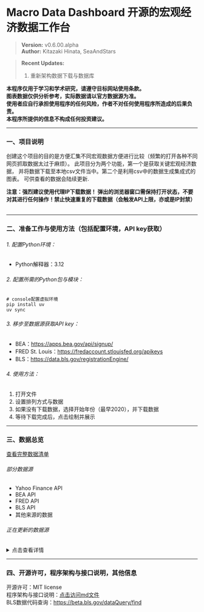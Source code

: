 # Macro Data Dashboard 开源的宏观经济数据工作台 

> **Version:** v0.6.00.alpha  
> **Author:** Kitazaki Hinata, SeaAndStars

> **Recent Updates:**  
>  1. 重新架构数据下载与数据库

**本程序仅用于学习和学术研究，请遵守目标网站使用条款。**<br>
**图表数据仅供分析参考，实际数据请以官方数据源为准。**<br>
**使用者应自行承担使用程序的任何风险，作者不对任何使用程序所造成的后果负责。**<br>
**本程序所提供的信息不构成任何投资建议。**<br>

***

### 一、项目说明
创建这个项目的目的是方便汇集不同宏观数据方便进行比较（频繁的打开各种不同网页抓取数据太过于麻烦）。
此项目分为两个功能，第一个是获取关键宏观经济数据，
并将数据下载至本地csv文件当中。第二个是利用csv中的数据生成集成式的图表。
可供查看的数据会陆续更新.

**注意：强烈建议使用代理IP下载数据！
弹出的浏览器窗口需保持打开状态，不要对其进行任何操作！禁止快速重复的下载数据（会触发API上限，亦或是IP封禁）**<br>
<br>

***

### 二、准备工作与使用方法（包括配置环境，API key获取）
###### 1. 配置Python环境：
- Python解释器：3.12
###### 2. 配置所需的Python包与模块：
```
# console配置虚拟环境
pip install uv
uv sync
```
###### 3. 移步至数据源获取API key：
- BEA：https://apps.bea.gov/api/signup/ <br>
- FRED St. Louis：https://fredaccount.stlouisfed.org/apikeys <br>
- BLS：https://data.bls.gov/registrationEngine/ <br>
###### 4. 使用方法：
1. 打开文件
2. 设置排列方式与数据
3. 如果没有下载数据，选择开始年份（最早2020），并下载数据
4. 等待下载完成后，点击绘制并展示

***

### 三、数据总览
[查看完整数据清单](doc/data_available.html) <br>
###### 部分数据源
- Yahoo Finance API
- BEA API
- FRED API
- BLS API
- 其他来源的数据

###### 正在更新的数据源
<details>
  <summary>点击查看详情</summary>

  - AAII散户投资人情绪指数
  - NAAIM经理人持仓指数
  - 家庭/企业/政府负债比率，流动性指标
  - 经常账户，贸易差额，FDI流入流出（BEA: ITA）
  - 服务贸易（BEA: IntlServTrade）
  - 美元计价的外储（BEA: IIP）
  - 劳动力参与率 (Labor Force Participation Rate)
  - 劳工成本与劳工效率
  - 职位空缺与求职者比率 (Job Openings to Applicants Ratio)
  - 分行业就业增长（如科技、医疗、制造业细分）
  - 临时工雇佣数据 (Temporary Help Services Employment)
  - 亚特兰大联储薪资增长追踪 (Wage Growth Tracker)
  - 中间品生产者价格指数 (Intermediate PPI)
  - 原材料生产者价格指数 (Crude Materials PPI)
  - 薪资通胀压力指标 (如单位劳动力成本)
  - 租金等价通胀指标 (Zillow租金指数、CoreLogic房价指数)
  - 月度零售销售额 (Advance Monthly Retail Sales)
  - 电子商务销售额占比
  - 密歇根消费者现况指数 (Current Conditions Index)
  - 核心资本货物订单 (非国防除飞机订单)
  - 建筑支出月报 (Construction Spending)
  - 企业并购活动金额与数量
  - 标普500企业盈利预期修正比率
  - 分商品类别的贸易差额 (能源、汽车、农产品等)
  - 实际有效汇率指数 (Real Effective Exchange Rate)
  - 主要贸易伙伴国对美出口依存度
  - 供应链压力指数 (如纽约联储的GSCPI)
  - 共债务占GDP比例
  - 州与地方政府财政状况
  - 社会保障与医疗保险支出趋势
  - 企业税收与个人税收占比
  - 商业票据利率
  - M2货币供应量增长率
  - 银行信贷标准调查 (Senior Loan Officer Opinion Survey)
  - 成屋销售月报 (Existing Home Sales)
  - 住房空置率 (Homeowner & Rental Vacancy Rates)
  - 抵押贷款申请指数 (MBA Purchase Index)
  - 商业地产价格指数 (如NCREIF)
  - 工业产出与产能利用率 (Federal Reserve G.17报告)
  - 费城联储制造业指数
  - 堪萨斯城联储制造业指数
  - Markit制造业PMI终值
  - OECD美国综合领先指标
  - 经济意外指数 (Citi Economic Surprise Index)
  - 世界大型企业联合会 (Conference Board)
  - 消费者信心细分（预期指数 vs 现况指数）
  - 美国能源信息署 (EIA)
  - 周度原油库存、炼油厂利用率
  - 全美房地产经纪人协会 (NAR)
  - 成屋销售价格中位数
  - 彭博经济意外指数
  - 标普500同比与基钦周期
</details>

***

### 四、开源许可，程序架构与接口说明，其他信息
开源许可：MIT license<br>
程序架构与接口说明：[点击访问md文件](doc/structure.md)<br>
BLS数据代码查询：https://beta.bls.gov/dataQuery/find<br>




